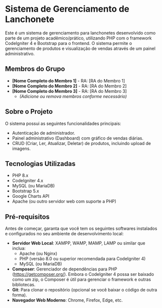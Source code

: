 # Sistema de Gerenciamento de Lanchonete

Este é um sistema de gerenciamento para lanchonetes desenvolvido como parte de um projeto acadêmico/prático, utilizando PHP com o framework CodeIgniter 4 e Bootstrap para o frontend. O sistema permite o gerenciamento de produtos e visualização de vendas através de um painel administrativo.

## Membros do Grupo

* **[Nome Completo do Membro 1]** - RA: [RA do Membro 1]
* **[Nome Completo do Membro 2]** - RA: [RA do Membro 2]
* **[Nome Completo do Membro 3]** - RA: [RA do Membro 3]
    * *(Adicione ou remova membros conforme necessário)*

## Sobre o Projeto

O sistema possui as seguintes funcionalidades principais:
* Autenticação de administrador.
* Painel administrativo (Dashboard) com gráfico de vendas diárias.
* CRUD (Criar, Ler, Atualizar, Deletar) de produtos, incluindo upload de imagens.

## Tecnologias Utilizadas

* PHP 8.x
* CodeIgniter 4.x
* MySQL (ou MariaDB)
* Bootstrap 5.x
* Google Charts API
* Apache (ou outro servidor web com suporte a PHP)

## Pré-requisitos

Antes de começar, garanta que você tem os seguintes softwares instalados e configurados no seu ambiente de desenvolvimento local:

* **Servidor Web Local**: XAMPP, WAMP, MAMP, LAMP ou similar que inclua:
    * Apache (ou Nginx)
    * PHP (versão 8.0 ou superior recomendada para CodeIgniter 4)
    * MySQL (ou MariaDB)
* **Composer**: Gerenciador de dependências para PHP (https://getcomposer.org/). Embora o CodeIgniter 4 possa ser baixado como um zip, o Composer é útil para gerenciar o framework e outras bibliotecas.
* **Git**: Para clonar o repositório (opcional se você baixar o código de outra forma).
* **Navegador Web Moderno**: Chrome, Firefox, Edge, etc.
